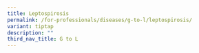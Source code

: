 ```yaml
---
title: Leptospirosis
permalink: /for-professionals/diseases/g-to-l/leptospirosis/
variant: tiptap
description: ""
third_nav_title: G to L
---
```

